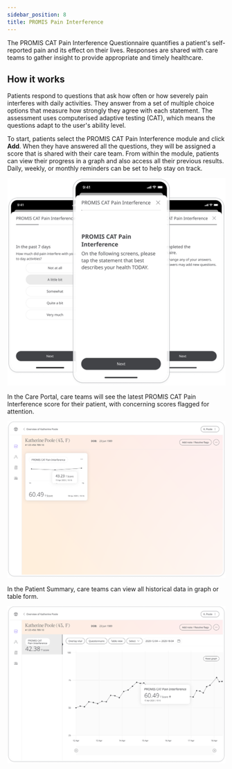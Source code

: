 ```yaml
---
sidebar_position: 8
title: PROMIS Pain Interference
---
```


The PROMIS CAT Pain Interference Questionnaire quantifies a patient's self-reported pain and its effect on their lives. Responses are shared with care teams to gather insight to provide appropriate and timely healthcare.

## How it works

Patients respond to questions that ask how often or how severely pain interferes with daily activities. They answer from a set of multiple choice options that measure how strongly they agree with each statement. The assessment uses computerised adaptive testing (CAT), which means the questions adapt to the user's ability level. 

To start, patients select the PROMIS CAT Pain Interference module and click **Add**. When they have answered all the questions, they will be assigned a score that is shared with their care team. From within the module, patients can view their progress in a graph and also access all their previous results. Daily, weekly, or monthly reminders can be set to help stay on track.  

![PROMIS CAT Pain Interference in the Huma Care App](./assets/promis-cat-pain-interference.png)

In the Care Portal, care teams will see the latest PROMIS CAT Pain Interference score for their patient, with concerning scores flagged for attention. 

![Clinician View of PROMIS CAT Pain Interference](./assets/cp-patient-summary-promis-cat-pain-interference.png)

In the Patient Summary, care teams can view all historical data in graph or table form.

![Clinician View of PROMIS CAT Pain Interference](./assets/cp-module-details-promis-cat-pain-interference.png)
